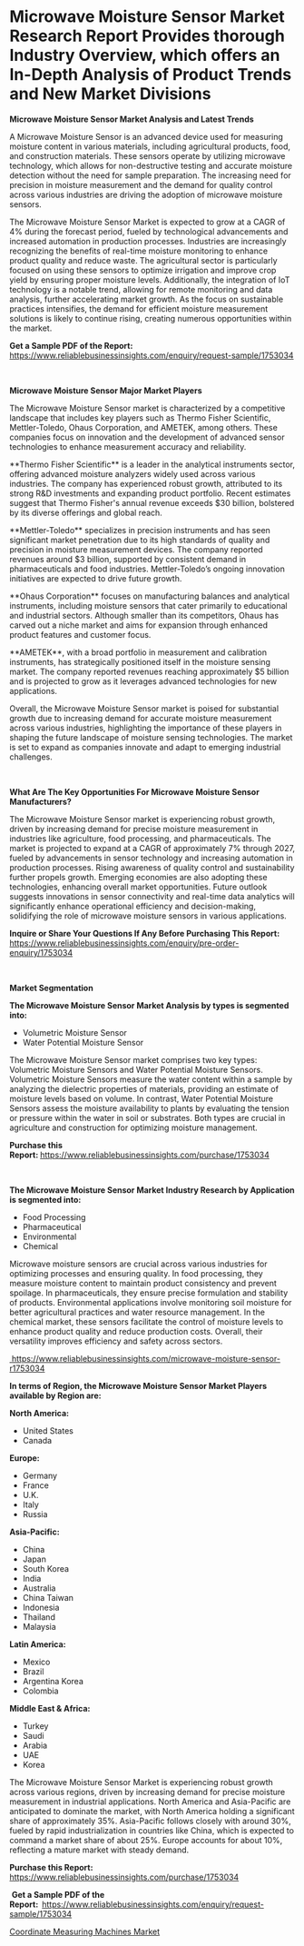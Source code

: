 <p><h1>Microwave Moisture Sensor Market Research Report Provides thorough Industry Overview, which offers an In-Depth Analysis of Product Trends and New Market Divisions</h1></p><p><strong>Microwave Moisture Sensor Market Analysis and Latest Trends</strong></p>
<p><p>A Microwave Moisture Sensor is an advanced device used for measuring moisture content in various materials, including agricultural products, food, and construction materials. These sensors operate by utilizing microwave technology, which allows for non-destructive testing and accurate moisture detection without the need for sample preparation. The increasing need for precision in moisture measurement and the demand for quality control across various industries are driving the adoption of microwave moisture sensors.</p><p>The Microwave Moisture Sensor Market is expected to grow at a CAGR of 4% during the forecast period, fueled by technological advancements and increased automation in production processes. Industries are increasingly recognizing the benefits of real-time moisture monitoring to enhance product quality and reduce waste. The agricultural sector is particularly focused on using these sensors to optimize irrigation and improve crop yield by ensuring proper moisture levels. Additionally, the integration of IoT technology is a notable trend, allowing for remote monitoring and data analysis, further accelerating market growth. As the focus on sustainable practices intensifies, the demand for efficient moisture measurement solutions is likely to continue rising, creating numerous opportunities within the market.</p></p>
<p><strong>Get a Sample PDF of the Report:&nbsp;</strong> <a href="https://www.reliablebusinessinsights.com/enquiry/request-sample/1753034?utm_campaign=2761&utm_medium=2&utm_source=Github&utm_content=ia&utm_term=10042025&utm_id=microwave-moisture-sensor">https://www.reliablebusinessinsights.com/enquiry/request-sample/1753034</a></p>
<p>&nbsp;</p>
<p><strong>Microwave Moisture Sensor Major Market Players</strong></p>
<p><p>The Microwave Moisture Sensor market is characterized by a competitive landscape that includes key players such as Thermo Fisher Scientific, Mettler-Toledo, Ohaus Corporation, and AMETEK, among others. These companies focus on innovation and the development of advanced sensor technologies to enhance measurement accuracy and reliability.</p><p>**Thermo Fisher Scientific** is a leader in the analytical instruments sector, offering advanced moisture analyzers widely used across various industries. The company has experienced robust growth, attributed to its strong R&D investments and expanding product portfolio. Recent estimates suggest that Thermo Fisher's annual revenue exceeds $30 billion, bolstered by its diverse offerings and global reach.</p><p>**Mettler-Toledo** specializes in precision instruments and has seen significant market penetration due to its high standards of quality and precision in moisture measurement devices. The company reported revenues around $3 billion, supported by consistent demand in pharmaceuticals and food industries. Mettler-Toledo’s ongoing innovation initiatives are expected to drive future growth.</p><p>**Ohaus Corporation** focuses on manufacturing balances and analytical instruments, including moisture sensors that cater primarily to educational and industrial sectors. Although smaller than its competitors, Ohaus has carved out a niche market and aims for expansion through enhanced product features and customer focus.</p><p>**AMETEK**, with a broad portfolio in measurement and calibration instruments, has strategically positioned itself in the moisture sensing market. The company reported revenues reaching approximately $5 billion and is projected to grow as it leverages advanced technologies for new applications.</p><p>Overall, the Microwave Moisture Sensor market is poised for substantial growth due to increasing demand for accurate moisture measurement across various industries, highlighting the importance of these players in shaping the future landscape of moisture sensing technologies. The market is set to expand as companies innovate and adapt to emerging industrial challenges.</p></p>
<p>&nbsp;</p>
<p><strong>What Are The Key Opportunities For Microwave Moisture Sensor Manufacturers?</strong></p>
<p><p>The Microwave Moisture Sensor market is experiencing robust growth, driven by increasing demand for precise moisture measurement in industries like agriculture, food processing, and pharmaceuticals. The market is projected to expand at a CAGR of approximately 7% through 2027, fueled by advancements in sensor technology and increasing automation in production processes. Rising awareness of quality control and sustainability further propels growth. Emerging economies are also adopting these technologies, enhancing overall market opportunities. Future outlook suggests innovations in sensor connectivity and real-time data analytics will significantly enhance operational efficiency and decision-making, solidifying the role of microwave moisture sensors in various applications.</p></p>
<p><strong>Inquire or Share Your Questions If Any Before Purchasing This Report:</strong> <a href="https://www.reliablebusinessinsights.com/enquiry/pre-order-enquiry/1753034?utm_campaign=2761&utm_medium=2&utm_source=Github&utm_content=ia&utm_term=10042025&utm_id=microwave-moisture-sensor">https://www.reliablebusinessinsights.com/enquiry/pre-order-enquiry/1753034</a></p>
<p>&nbsp;</p>
<p><strong>Market Segmentation</strong></p>
<p><strong>The Microwave Moisture Sensor Market Analysis by types is segmented into:</strong></p>
<p><ul><li>Volumetric Moisture Sensor</li><li>Water Potential Moisture Sensor</li></ul></p>
<p><p>The Microwave Moisture Sensor market comprises two key types: Volumetric Moisture Sensors and Water Potential Moisture Sensors. Volumetric Moisture Sensors measure the water content within a sample by analyzing the dielectric properties of materials, providing an estimate of moisture levels based on volume. In contrast, Water Potential Moisture Sensors assess the moisture availability to plants by evaluating the tension or pressure within the water in soil or substrates. Both types are crucial in agriculture and construction for optimizing moisture management.</p></p>
<p><strong>Purchase this Report:&nbsp;</strong><a href="https://www.reliablebusinessinsights.com/purchase/1753034?utm_campaign=2761&utm_medium=2&utm_source=Github&utm_content=ia&utm_term=10042025&utm_id=microwave-moisture-sensor">https://www.reliablebusinessinsights.com/purchase/1753034</a></p>
<p>&nbsp;</p>
<p><strong>The Microwave Moisture Sensor Market Industry Research by Application is segmented into:</strong></p>
<p><ul><li>Food Processing</li><li>Pharmaceutical</li><li>Environmental</li><li>Chemical</li></ul></p>
<p><p>Microwave moisture sensors are crucial across various industries for optimizing processes and ensuring quality. In food processing, they measure moisture content to maintain product consistency and prevent spoilage. In pharmaceuticals, they ensure precise formulation and stability of products. Environmental applications involve monitoring soil moisture for better agricultural practices and water resource management. In the chemical market, these sensors facilitate the control of moisture levels to enhance product quality and reduce production costs. Overall, their versatility improves efficiency and safety across sectors.</p></p>
<p><a href="https://www.reliablebusinessinsights.com/microwave-moisture-sensor-r1753034?utm_campaign=2761&utm_medium=2&utm_source=Github&utm_content=ia&utm_term=10042025&utm_id=microwave-moisture-sensor">&nbsp;https://www.reliablebusinessinsights.com/microwave-moisture-sensor-r1753034</a></p>
<p><strong>In terms of Region, the Microwave Moisture Sensor Market Players available by Region are:</strong></p>
<p>
    <p> <strong> North America: </strong>
        <ul>
            <li>United States</li>
            <li>Canada</li>
        </ul>
        </p> 
    <p> <strong> Europe: </strong>
        <ul>
            <li>Germany</li>
            <li>France</li>
            <li>U.K.</li>
            <li>Italy</li>
            <li>Russia</li>
        </ul>
        </p> 
    <p> <strong> Asia-Pacific: </strong>
        <ul>
            <li>China</li>
            <li>Japan</li>
            <li>South Korea</li>
            <li>India</li>
            <li>Australia</li>
            <li>China Taiwan</li>
            <li>Indonesia</li>
            <li>Thailand</li>
            <li>Malaysia</li>
        </ul>
        </p> 
    <p> <strong> Latin America: </strong>
        <ul>
            <li>Mexico</li>
            <li>Brazil</li>
            <li>Argentina Korea</li>
            <li>Colombia</li>
        </ul>
        </p> 
    <p> <strong> Middle East & Africa: </strong>
        <ul>
            <li>Turkey</li>
            <li>Saudi</li>
            <li>Arabia</li>
            <li>UAE</li>
            <li>Korea</li>
        </ul>
    </p>
    </p>
<p><p>The Microwave Moisture Sensor Market is experiencing robust growth across various regions, driven by increasing demand for precise moisture measurement in industrial applications. North America and Asia-Pacific are anticipated to dominate the market, with North America holding a significant share of approximately 35%. Asia-Pacific follows closely with around 30%, fueled by rapid industrialization in countries like China, which is expected to command a market share of about 25%. Europe accounts for about 10%, reflecting a mature market with steady demand.</p></p>
<p><strong>Purchase this Report: </strong><a href="https://www.reliablebusinessinsights.com/purchase/1753034?utm_campaign=2761&utm_medium=2&utm_source=Github&utm_content=ia&utm_term=10042025&utm_id=microwave-moisture-sensor">https://www.reliablebusinessinsights.com/purchase/1753034</a></p>
<p>&nbsp;<strong>Get a Sample PDF of the Report:&nbsp;&nbsp;</strong><a href="https://www.reliablebusinessinsights.com/enquiry/request-sample/1753034?utm_campaign=2761&utm_medium=2&utm_source=Github&utm_content=ia&utm_term=10042025&utm_id=microwave-moisture-sensor">https://www.reliablebusinessinsights.com/enquiry/request-sample/1753034</a></p>
<p><strong></strong></p>
<p><p><a href="https://github.com/vassihucz/Market-Research-Report-List-1/blob/main/coordinate-measuring-machines-market.md?utm_campaign=2761&utm_medium=2&utm_source=Github&utm_content=ia&utm_term=10042025&utm_id=microwave-moisture-sensor">Coordinate Measuring Machines Market</a></p></p>